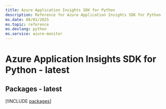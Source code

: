 ```yaml
---
title: Azure Application Insights SDK for Python
description: Reference for Azure Application Insights SDK for Python
ms.date: 08/01/2025
ms.topic: reference
ms.devlang: python
ms.service: azure-monitor
---
```

# Azure Application Insights SDK for Python - latest
## Packages - latest
[!INCLUDE [packages](application-insights-index.md)]
